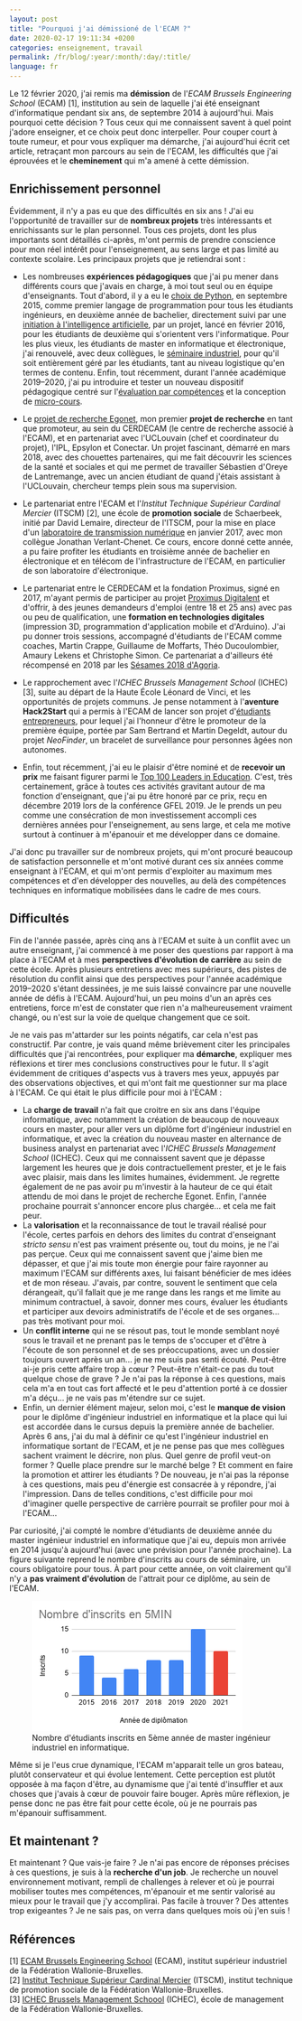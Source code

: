 ```yaml
---
layout: post
title: "Pourquoi j'ai démissioné de l'ECAM ?"
date: 2020-02-17 19:11:34 +0200
categories: enseignement, travail
permalink: /fr/blog/:year/:month/:day/:title/
language: fr
---
```


Le 12 février 2020, j'ai remis ma **démission** de l'_ECAM Brussels Engineering School_ (ECAM) [1], institution au sein de laquelle j'ai été enseignant d'informatique pendant six ans, de septembre 2014 à aujourd'hui. Mais pourquoi cette décision ? Tous ceux qui me connaissent savent à quel point j'adore enseigner, et ce choix peut donc interpeller. Pour couper court à toute rumeur, et pour vous expliquer ma démarche, j'ai aujourd'hui écrit cet article, retraçant mon parcours au sein de l'ECAM, les difficultés que j'ai éprouvées et le **cheminement** qui m'a amené à cette démission.

## Enrichissement personnel

Évidemment, il n'y a pas eu que des difficultés en six ans ! J'ai eu l'opportunité de travailler sur de **nombreux projets** très intéressants et enrichissants sur le plan personnel. Tous ces projets, dont les plus importants sont détaillés ci-après, m'ont permis de prendre conscience pour mon réel intérêt pour l'enseignement, au sens large et pas limité au contexte scolaire. Les principaux projets que je retiendrai sont :

- Les nombreuses **expériences pédagogiques** que j'ai pu mener dans différents cours que j'avais en charge, à moi tout seul ou en équipe d'enseignants. Tout d'abord, il y a eu le [choix de Python](/fr/blog/2015/12/23/linformatique-pour-les-ingenieurs-a-lecam/), en septembre 2015, comme premier langage de programmation pour tous les étudiants ingénieurs, en deuxième année de bachelier, directement suivi par une [initiation à l'intelligence artificielle](/fr/blog/2016/03/28/initiation-a-lintelligence-artificielle-a-lecam/), par un projet, lancé en février 2016, pour les étudiants de deuxième qui s'orientent vers l'informatique. Pour les plus vieux, les étudiants de master en informatique et électronique, j'ai renouvelé, avec deux collègues, le [séminaire industriel](/fr/blog/2019/04/28/les-etudiants-de-master-a-la-manoeuvre-dans-le-cadre-du-seminaire-industriel/), pour qu'il soit entièrement géré par les étudiants, tant au niveau logistique qu'en termes de contenu. Enfin, tout récemment, durant l'année académique 2019–2020, j'ai pu introduire et tester un nouveau dispositif pédagogique centré sur l'[évaluation par compétences](/fr/blog/2020/01/31/evaluation-par-competences-un-premier-bilan-apres-un-quadrimestre/) et la conception de [micro-cours](/fr/blog/2020/02/03/le-micro-cours-une-solution-pratique-de-diversification-de-loffre-de-cours/).

- Le [projet de recherche Egonet](/fr/blog/2018/03/05/egonet-mon-premier-projet-de-recherche-au-cerdecam-en-tant-que-promoteur/), mon premier **projet de recherche** en tant que promoteur, au sein du CERDECAM (le centre de recherche associé à l'ECAM), et en partenariat avec l'UCLouvain (chef et coordinateur du projet), l'IPL, Epsylon et Conectar. Un projet fascinant, démarré en mars 2018, avec des chouettes partenaires, qui me fait découvrir les sciences de la santé et sociales et qui me permet de travailler Sébastien d'Oreye de Lantremange, avec un ancien étudiant de quand j'étais assistant à l'UCLouvain, chercheur temps plein sous ma supervision.

- Le partenariat entre l'ECAM et l'_Institut Technique Supérieur Cardinal Mercier_ (ITSCM) [2], une école de **promotion sociale** de Schaerbeek, initié par David Lemaire, directeur de l'ITSCM, pour la mise en place d'un [laboratoire de transmission numérique](/fr/blog/2017/01/14/laboratoire-de-transmission-numerique-en-promotion-sociale/) en janvier 2017, avec mon collègue Jonathan Verlant-Chenet. Ce cours, encore donné cette année, a pu faire profiter les étudiants en troisième année de bachelier en électronique et en télécom de l'infrastructure de l'ECAM, en particulier de son laboratoire d'électronique.

- Le partenariat entre le CERDECAM et la fondation Proximus, signé en 2017, m'ayant permis de participer au projet [Proximus Digitalent](/fr/blog/2017/09/15/proximus-digitalent-en-partenariat-avec-lecam/) et d'offrir, à des jeunes demandeurs d'emploi (entre 18 et 25 ans) avec pas ou peu de qualification, une **formation en technologies digitales** (impression 3D, programmation d'application mobile et d'Arduino). J'ai pu donner trois sessions, accompagné d'étudiants de l'ECAM comme coaches, Martin Crappe, Guillaume de Moffarts, Théo Ducoulombier, Amaury Lekens et Christophe Simon. Ce partenariat a d'ailleurs été récompensé en 2018 par les [Sésames 2018 d'Agoria](/fr/blog/2018/10/25/un-sesame-2018-dagoria-pour-le-projet-digitalent-a-lecam-et-a-proximus/).

- Le rapprochement avec l'_ICHEC Brussels Management School_ (ICHEC) [3], suite au départ de la Haute École Léonard de Vinci, et les opportunités de projets communs. Je pense notamment à l'**aventure Hack2Start** qui a permis à l'ECAM de lancer son projet d'[étudiants entrepreneurs](/fr/blog/2019/09/17/la-suite-de-laventure-hack2start-avec-les-premiers-etudiants-entrepreneurs/), pour lequel j'ai l'honneur d'être le promoteur de la première équipe, portée par Sam Bertrand et Martin Degeldt, autour du projet _NeoFinder_, un bracelet de surveillance pour personnes âgées non autonomes.

- Enfin, tout récemment, j'ai eu le plaisir d'être nominé et de **recevoir un prix** me faisant figurer parmi le [Top 100 Leaders in Education](/fr/blog/2019/12/23/etre-dans-le-top-100-des-leaders-en-education-ca-fait-quoi/). C'est, très certainement, grâce à toutes ces activités gravitant autour de ma fonction d'enseignant, que j'ai pu être honoré par ce prix, reçu en décembre 2019 lors de la conférence GFEL 2019. Je le prends un peu comme une consécration de mon investissement accompli ces dernières années pour l'enseignement, au sens large, et cela me motive surtout à continuer à m'épanouir et me développer dans ce domaine.

J'ai donc pu travailler sur de nombreux projets, qui m'ont procuré beaucoup de satisfaction personnelle et m'ont motivé durant ces six années comme enseignant à l'ECAM, et qui m'ont permis d'exploiter au maximum mes compétences et d'en développer des nouvelles, au delà des compétences techniques en informatique mobilisées dans le cadre de mes cours.

## Difficultés

Fin de l'année passée, après cinq ans à l'ECAM et suite à un conflit avec un autre enseignant, j'ai commencé à me poser des questions par rapport à ma place à l'ECAM et à mes **perspectives d'évolution de carrière** au sein de cette école. Après plusieurs entretiens avec mes supérieurs, des pistes de résolution du conflit ainsi que des perspectives pour l'année académique 2019–2020 s'étant dessinées, je me suis laissé convaincre par une nouvelle année de défis à l'ECAM. Aujourd'hui, un peu moins d'un an après ces entretiens, force m'est de constater que rien n'a malheureusement vraiment changé, ou n'est sur la voie de quelque changement que ce soit.

Je ne vais pas m'attarder sur les points négatifs, car cela n'est pas constructif. Par contre, je vais quand même brièvement citer les principales difficultés que j'ai rencontrées, pour expliquer ma **démarche**, expliquer mes réflexions et tirer mes conclusions constructives pour le futur. Il s'agit évidemment de critiques d'aspects vus à travers mes yeux, appuyés par des observations objectives, et qui m'ont fait me questionner sur ma place à l'ECAM. Ce qui était le plus difficile pour moi à l'ECAM :

- La **charge de travail** n'a fait que croitre en six ans dans l'équipe informatique, avec notamment la création de beaucoup de nouveaux cours en master, pour aller vers un diplôme fort d'ingénieur industriel en informatique, et avec la création du nouveau master en alternance de business analyst en partenariat avec l'_ICHEC Brussels Management School_ (ICHEC). Ceux qui me connaissent savent que je dépasse largement les heures que je dois contractuellement prester, et je le fais avec plaisir, mais dans les limites humaines, évidemment. Je regrette également de ne pas avoir pu m'investir à la hauteur de ce qui était attendu de moi dans le projet de recherche Egonet. Enfin, l'année prochaine pourrait s'annoncer encore plus chargée... et cela me fait peur.
- La **valorisation** et la reconnaissance de tout le travail réalisé pour l'école, certes parfois en dehors des limites du contrat d'enseignant _stricto sensu_ n'est pas vraiment présente ou, tout du moins, je ne l'ai pas perçue. Ceux qui me connaissent savent que j'aime bien me dépasser, et que j'ai mis toute mon énergie pour faire rayonner au maximum l'ECAM sur différents axes, lui faisant bénéficier de mes idées et de mon réseau. J'avais, par contre, souvent le sentiment que cela dérangeait, qu'il fallait que je me range dans les rangs et me limite au minimum contractuel, à savoir, donner mes cours, évaluer les étudiants et participer aux devoirs administratifs de l'école et de ses organes... pas très motivant pour moi.
- Un **conflit interne** qui ne se résout pas, tout le monde semblant noyé sous le travail et ne prenant pas le temps de s'occuper et d'être à l'écoute de son personnel et de ses préoccupations, avec un dossier toujours ouvert après un an... je ne me suis pas senti écouté. Peut-être ai-je pris cette affaire trop à cœur ? Peut-être n'était-ce pas du tout quelque chose de grave ? Je n'ai pas la réponse à ces questions, mais cela m'a en tout cas fort affecté et le peu d'attention porté à ce dossier m'a déçu... je ne vais pas m'étendre sur ce sujet.
- Enfin, un dernier élément majeur, selon moi, c'est le **manque de vision** pour le diplôme d'ingénieur industriel en informatique et la place qui lui est accordée dans le cursus depuis la première année de bachelier. Après 6 ans, j'ai du mal à définir ce qu'est l'ingénieur industriel en informatique sortant de l'ECAM, et je ne pense pas que mes collègues sachent vraiment le décrire, non plus. Quel genre de profil veut-on former ? Quelle place prendre sur le marché belge ? Et comment en faire la promotion et attirer les étudiants ? De nouveau, je n'ai pas la réponse à ces questions, mais peu d'énergie est consacrée à y répondre, j'ai l'impression. Dans de telles conditions, c'est difficile pour moi d'imaginer quelle perspective de carrière pourrait se profiler pour moi à l'ECAM... 

Par curiosité, j'ai compté le nombre d'étudiants de deuxième année du master ingénieur industriel en informatique que j'ai eu, depuis mon arrivée en 2014 jusqu'à aujourd'hui (avec une prévision pour l'année prochaine). La figure suivante reprend le nombre d'inscrits au cours de séminaire, un cours obligatoire pour tous. À part pour cette année, on voit clairement qu'il n'y a **pas vraiment d'évolution** de l'attrait pour ce diplôme, au sein de l'ECAM.

<figure>
  <img src="/images/blog/inscrits-5MIN-ECAM.png" alt="Nombre d'inscrits 5MIN à l'ECAM" width="373" height="231">
  <figcaption>Nombre d'étudiants inscrits en 5ème année de master ingénieur industriel en informatique.</figcaption>
</figure>

Même si je l'eus crue dynamique, l'ECAM m'apparait telle un gros bateau, plutôt conservateur et qui évolue lentement. Cette perception est plutôt opposée à ma façon d'être, au dynamisme que j'ai tenté d'insuffler et aux choses que j'avais à cœur de pouvoir faire bouger. Après mûre réflexion, je pense donc ne pas être fait pour cette école, où je ne pourrais pas m'épanouir suffisamment.

## Et maintenant ?

Et maintenant ? Que vais-je faire ? Je n'ai pas encore de réponses précises à ces questions, je suis à la **recherche d'un job**. Je recherche un nouvel environnement motivant, rempli de challenges à relever et où je pourrai mobiliser toutes mes compétences, m'épanouir et me sentir valorisé au mieux pour le travail que j'y accomplirai. Pas facile à trouver ? Des attentes trop exigeantes ? Je ne sais pas, on verra dans quelques mois où j'en suis !

## Références

[1] [ECAM Brussels Engineering School](https://www.ecam.be) (ECAM), institut supérieur industriel de la Fédération Wallonie-Bruxelles.<br>
[2] [Institut Technique Supérieur Cardinal Mercier](http://www.itscm.be) (ITSCM), institut technique de promotion sociale de la Fédération Wallonie-Bruxelles.<br>
[3] [ICHEC Brussels Management Schoool](https://www.ichec.be) (ICHEC), école de management de la Fédération Wallonie-Bruxelles.
